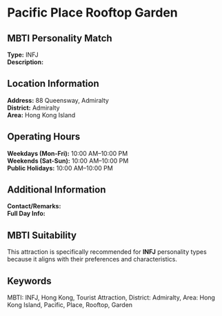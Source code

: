 # Pacific Place Rooftop Garden

## MBTI Personality Match
**Type:** INFJ  
**Description:** 

## Location Information
**Address:** 88 Queensway, Admiralty  
**District:** Admiralty  
**Area:** Hong Kong Island

## Operating Hours
**Weekdays (Mon-Fri):** 10:00 AM–10:00 PM  
**Weekends (Sat-Sun):** 10:00 AM–10:00 PM  
**Public Holidays:** 10:00 AM–10:00 PM

## Additional Information
**Contact/Remarks:**   
**Full Day Info:** 

## MBTI Suitability
This attraction is specifically recommended for **INFJ** personality types because it aligns with their preferences and characteristics.

## Keywords
MBTI: INFJ, Hong Kong, Tourist Attraction, District: Admiralty, Area: Hong Kong Island, Pacific, Place, Rooftop, Garden
